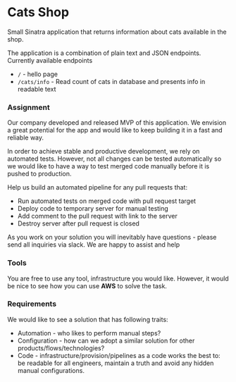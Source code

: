 # Cats Shop
Small Sinatra application that returns information about cats available in the shop.

The application is a combination of plain text and JSON endpoints. Currently available endpoints
- `/` - hello page
- `/cats/info` - Read count of cats in database and presents info in readable text

### Assignment
Our company developed and released MVP of this application.
We envision a great potential for the app and would like to keep building it in a fast and reliable way.

In order to achieve stable and productive development, we rely on automated tests. 
However, not all changes can be tested automatically so we would like to have a way to test merged code manually before it is pushed to production.    

Help us build an automated pipeline for any pull requests that:

- Run automated tests on merged code with pull request target
- Deploy code to temporary server for manual testing
- Add comment to the pull request with link to the server
- Destroy server after pull request is closed

As you work on your solution you will inevitably have questions - please send all inquiries via slack. We are happy to assist and help

### Tools
You are free to use any tool, infrastructure you would like. However, it would be nice to see how you can use **AWS** to solve the task.

### Requirements

We would like to see a solution that has following traits:

- Automation - who likes to perform manual steps?
- Configuration - how can we adopt a similar solution for other products/flows/technologies?
- Code - infrastructure/provision/pipelines as a code works the best to: be readable for all engineers, maintain a truth and avoid any hidden manual configurations.

  
